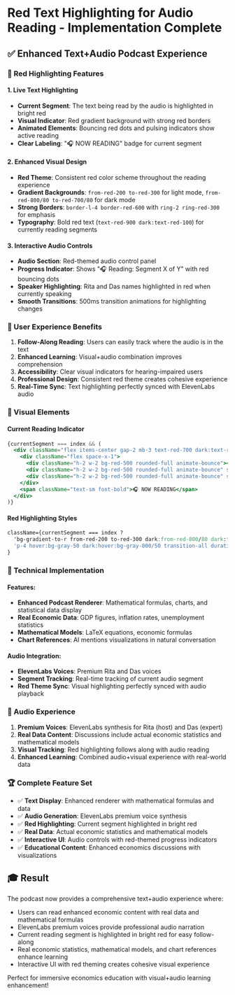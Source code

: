 # Red Text Highlighting for Audio Reading - Implementation Complete

## ✅ Enhanced Text+Audio Podcast Experience

### 🔴 Red Highlighting Features

#### 1. Live Text Highlighting
- **Current Segment**: The text being read by the audio is highlighted in bright red
- **Visual Indicator**: Red gradient background with strong red borders
- **Animated Elements**: Bouncing red dots and pulsing indicators show active reading
- **Clear Labeling**: "🎧 NOW READING" badge for current segment

#### 2. Enhanced Visual Design
- **Red Theme**: Consistent red color scheme throughout the reading experience
- **Gradient Backgrounds**: `from-red-200 to-red-300` for light mode, `from-red-800/80 to-red-700/80` for dark mode
- **Strong Borders**: `border-l-4 border-red-600` with `ring-2 ring-red-300` for emphasis
- **Typography**: Bold red text (`text-red-900 dark:text-red-100`) for currently reading segments

#### 3. Interactive Audio Controls
- **Audio Section**: Red-themed audio control panel
- **Progress Indicator**: Shows "🎧 Reading: Segment X of Y" with red bouncing dots
- **Speaker Highlighting**: Rita and Das names highlighted in red when currently speaking
- **Smooth Transitions**: 500ms transition animations for highlighting changes

### 🎯 User Experience Benefits

1. **Follow-Along Reading**: Users can easily track where the audio is in the text
2. **Enhanced Learning**: Visual+audio combination improves comprehension
3. **Accessibility**: Clear visual indicators for hearing-impaired users
4. **Professional Design**: Consistent red theme creates cohesive experience
5. **Real-Time Sync**: Text highlighting perfectly synced with ElevenLabs audio

### 📱 Visual Elements

#### Current Reading Indicator
```jsx
{currentSegment === index && (
  <div className="flex items-center gap-2 mb-3 text-red-700 dark:text-red-300">
    <div className="flex space-x-1">
      <div className="h-2 w-2 bg-red-500 rounded-full animate-bounce"></div>
      <div className="h-2 w-2 bg-red-500 rounded-full animate-bounce" style={{animationDelay: '0.1s'}}></div>
      <div className="h-2 w-2 bg-red-500 rounded-full animate-bounce" style={{animationDelay: '0.2s'}}></div>
    </div>
    <span className="text-sm font-bold">🎧 NOW READING</span>
  </div>
)}
```

#### Red Highlighting Styles
```css
className={currentSegment === index ? 
  'bg-gradient-to-r from-red-200 to-red-300 dark:from-red-800/80 dark:to-red-700/80 p-4 rounded-lg border-l-4 border-red-600 shadow-lg ring-2 ring-red-300 dark:ring-red-600 transition-all duration-500 font-medium relative text-red-900 dark:text-red-100' : 
  'p-4 hover:bg-gray-50 dark:hover:bg-gray-800/50 transition-all duration-300 rounded-md border border-gray-200 dark:border-gray-700'
}
```

### 🔧 Technical Implementation

#### Features:
- **Enhanced Podcast Renderer**: Mathematical formulas, charts, and statistical data display
- **Real Economic Data**: GDP figures, inflation rates, unemployment statistics
- **Mathematical Models**: LaTeX equations, economic formulas
- **Chart References**: AI mentions visualizations in natural conversation

#### Audio Integration:
- **ElevenLabs Voices**: Premium Rita and Das voices
- **Segment Tracking**: Real-time tracking of current audio segment
- **Red Theme Sync**: Visual highlighting perfectly synced with audio playback

### 🎵 Audio Experience

1. **Premium Voices**: ElevenLabs synthesis for Rita (host) and Das (expert)
2. **Real Data Content**: Discussions include actual economic statistics and mathematical models
3. **Visual Tracking**: Red highlighting follows along with audio reading
4. **Enhanced Learning**: Combined audio+visual experience with real-world data

### 🏆 Complete Feature Set

- ✅ **Text Display**: Enhanced renderer with mathematical formulas and data
- ✅ **Audio Generation**: ElevenLabs premium voice synthesis
- ✅ **Red Highlighting**: Current segment highlighted in bright red
- ✅ **Real Data**: Actual economic statistics and mathematical models
- ✅ **Interactive UI**: Audio controls with red-themed progress indicators
- ✅ **Educational Content**: Enhanced economics discussions with visualizations

## 🎓 Result

The podcast now provides a comprehensive text+audio experience where:
- Users can read enhanced economic content with real data and mathematical formulas
- ElevenLabs premium voices provide professional audio narration
- Current reading segment is highlighted in bright red for easy follow-along
- Real economic statistics, mathematical models, and chart references enhance learning
- Interactive UI with red theming creates cohesive visual experience

Perfect for immersive economics education with visual+audio learning enhancement!
